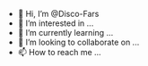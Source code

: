 - 👋 Hi, I’m @Disco-Fars
- 👀 I’m interested in ...
- 🌱 I’m currently learning ...
- 💞️ I’m looking to collaborate on ...
- 📫 How to reach me ...

<!---
Disco-Fars/Disco-Fars is a ✨ special ✨ repository because its `README.md` (this file) appears on your GitHub profile.
You can click the Preview link to take a look at your changes.
--->
